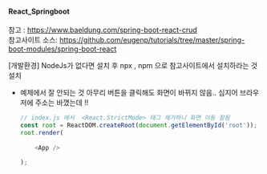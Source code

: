 #### React_Springboot
참고 : https://www.baeldung.com/spring-boot-react-crud <br/>
참고사이트 소스: https://github.com/eugenp/tutorials/tree/master/spring-boot-modules/spring-boot-react

[개발환경]
NodeJs가 없다면 설치 후 npx , npm 으로 참고사이트에서 설치하라는 것 설치


- 예제에서 잘 안되는 것
  아무리 버튼을 클릭해도 화면이 바뀌지 않음.. 심지어 브라우저에 주소는 바꼈는데 !!
  ```js
  // index.js 에서  <React.StrictMode> 태그 제거하니 화면 이동 잘됨
  const root = ReactDOM.createRoot(document.getElementById('root'));
  root.render(
     
      <App />
  
  );
  ```
  
